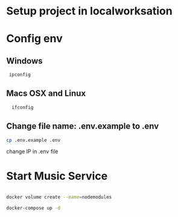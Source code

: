 # Setup project in localworksation

# Config env

## Windows 
 
 ```bash
  ipconfig
  ```

## Macs OSX and Linux

```bash
  ifconfig
```

## Change file name: .env.example to .env

```bash
cp .env.example .env
```

 change IP in .env file

# Start Music Service

```bash

docker volume create --name=nodemodules

docker-compose up -d

```
